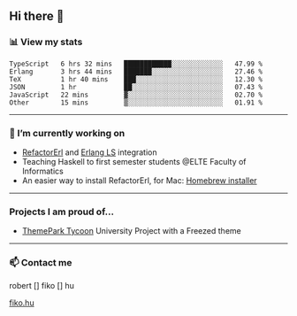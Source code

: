 ## Hi there 👋

### 📊 View my stats

<!--START_SECTION:waka-->

```text
TypeScript   6 hrs 32 mins   ████████████░░░░░░░░░░░░░   47.99 %
Erlang       3 hrs 44 mins   ███████░░░░░░░░░░░░░░░░░░   27.46 %
TeX          1 hr 40 mins    ███░░░░░░░░░░░░░░░░░░░░░░   12.30 %
JSON         1 hr            ██░░░░░░░░░░░░░░░░░░░░░░░   07.43 %
JavaScript   22 mins         ▓░░░░░░░░░░░░░░░░░░░░░░░░   02.70 %
Other        15 mins         ▒░░░░░░░░░░░░░░░░░░░░░░░░   01.91 %
```

<!--END_SECTION:waka-->


---

### 🔭 I’m currently working on
- [RefactorErl](https://plc.inf.elte.hu/erlang/) and [Erlang LS](https://erlang-ls.github.io) integration
- Teaching Haskell to first semester students @ELTE Faculty of Informatics
- An easier way to install RefactorErl, for Mac: [Homebrew installer](https://github.com/robertfiko/homebrew-referl-installer)

---
### Projects I am proud of...
- [ThemePark Tycoon](https://szofttech.inf.elte.hu/szofttech/public/csip-42) University Project with a Freezed theme
---


### 📫 Contact me
robert [] fiko [] hu

[fiko.hu](https://fiko.hu)


<!--
**robertfiko/robertfiko** is a ✨ _special_ ✨ repository because its `README.md` (this file) appears on your GitHub profile.

Here are some ideas to get you started:

- 🔭 I’m currently working on ...
- 🌱 I’m currently learning ...
- 👯 I’m looking to collaborate on ...
- 🤔 I’m looking for help with ...
- 💬 Ask me about ...
- 📫 How to reach me: ...
- 😄 Pronouns: ...
- ⚡ Fun fact: ...
-->
